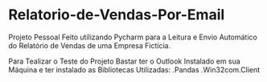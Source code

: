 # Relatorio-de-Vendas-Por-Email

Projeto Pessoal Feito utilizando Pycharm para a Leitura e Envio Automático do Relatório de Vendas de uma Empresa Fictícia.

Para Tealizar o Teste do Projeto Bastar ter o Outlook Instalado em sua Máquina e ter instalado as  Bibliotecas Utilizadas: 
.Pandas
.Win32com.Client



